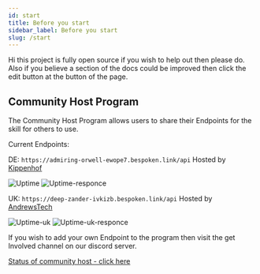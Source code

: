 ```yaml
---
id: start
title: Before you start
sidebar_label: Before you start
slug: /start
---
```


Hi this project is fully open source if you wish to help out then please do.
Also if you believe a section of the docs could be improved then click the edit button at the button of the page.

## Community Host Program

The Community Host Program allows users to share their Endpoints for the skill for others to use.

Current Endpoints:

DE: ``` https://admiring-orwell-ewope7.bespoken.link/api ``` 
Hosted by [Kippenhof](https://github.com/Kippenhof)

![Uptime](https://img.shields.io/endpoint?url=https://raw.githubusercontent.com/unofficial-skills/alpha-video-community-host-status/master/api/de-germany/uptime.json)
![Uptime-responce](https://img.shields.io/endpoint?url=https://raw.githubusercontent.com/unofficial-skills/alpha-video-community-host-status/master/api/de-germany/response-time-day.json)

UK: ``` https://deep-zander-ivkizb.bespoken.link/api ``` 
Hosted by [AndrewsTech](https://github.com/andrewstech)

![Uptime-uk](https://img.shields.io/endpoint?url=https://raw.githubusercontent.com/unofficial-skills/alpha-video-community-host-status/master/api/uk-england/uptime.json)
![Uptime-uk-responce](https://img.shields.io/endpoint?url=https://raw.githubusercontent.com/unofficial-skills/alpha-video-community-host-status/master/api/uk-england/response-time-day.json)



If you wish to add your own Endpoint to the program then visit the get Involved channel on our discord server.

[Status of community host - click here](https://unofficial-skills.github.io/alpha-video-community-host-status/)


